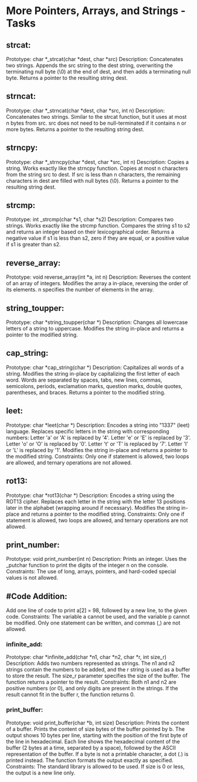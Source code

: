 # More Pointers, Arrays, and Strings - Tasks
## strcat:

Prototype: char *_strcat(char *dest, char *src)
Description: Concatenates two strings. Appends the src string to the dest string, overwriting the terminating null byte (\0) at the end of dest, and then adds a terminating null byte. Returns a pointer to the resulting string dest.
## strncat:

Prototype: char *_strncat(char *dest, char *src, int n)
Description: Concatenates two strings. Similar to the strcat function, but it uses at most n bytes from src. src does not need to be null-terminated if it contains n or more bytes. Returns a pointer to the resulting string dest.
## strncpy:

Prototype: char *_strncpy(char *dest, char *src, int n)
Description: Copies a string. Works exactly like the strncpy function. Copies at most n characters from the string src to dest. If src is less than n characters, the remaining characters in dest are filled with null bytes (\0). Returns a pointer to the resulting string dest.
## strcmp:

Prototype: int _strcmp(char *s1, char *s2)
Description: Compares two strings. Works exactly like the strcmp function. Compares the string s1 to s2 and returns an integer based on their lexicographical order. Returns a negative value if s1 is less than s2, zero if they are equal, or a positive value if s1 is greater than s2.
## reverse_array:

Prototype: void reverse_array(int *a, int n)
Description: Reverses the content of an array of integers. Modifies the array a in-place, reversing the order of its elements. n specifies the number of elements in the array.
## string_toupper:

Prototype: char *string_toupper(char *)
Description: Changes all lowercase letters of a string to uppercase. Modifies the string in-place and returns a pointer to the modified string.
## cap_string:

Prototype: char *cap_string(char *)
Description: Capitalizes all words of a string. Modifies the string in-place by capitalizing the first letter of each word. Words are separated by spaces, tabs, new lines, commas, semicolons, periods, exclamation marks, question marks, double quotes, parentheses, and braces. Returns a pointer to the modified string.
## leet:

Prototype: char *leet(char *)
Description: Encodes a string into "1337" (leet) language. Replaces specific letters in the string with corresponding numbers:
Letter 'a' or 'A' is replaced by '4'.
Letter 'e' or 'E' is replaced by '3'.
Letter 'o' or 'O' is replaced by '0'.
Letter 't' or 'T' is replaced by '7'.
Letter 'l' or 'L' is replaced by '1'.
Modifies the string in-place and returns a pointer to the modified string.
Constraints: Only one if statement is allowed, two loops are allowed, and ternary operations are not allowed.
## rot13:

Prototype: char *rot13(char *)
Description: Encodes a string using the ROT13 cipher. Replaces each letter in the string with the letter 13 positions later in the alphabet (wrapping around if necessary).
Modifies the string in-place and returns a pointer to the modified string.
Constraints: Only one if statement is allowed, two loops are allowed, and ternary operations are not allowed.
## print_number:

Prototype: void print_number(int n)
Description: Prints an integer. Uses the _putchar function to print the digits of the integer n on the console.
Constraints: The use of long, arrays, pointers, and hard-coded special values is not allowed.
## #Code Addition:

Add one line of code to print a[2] = 98, followed by a new line, to the given code.
Constraints: The variable a cannot be used, and the variable p cannot be modified. Only one statement can be written, and commas (,) are not allowed.
### infinite_add:

Prototype: char *infinite_add(char *n1, char *n2, char *r, int size_r)
Description: Adds two numbers represented as strings. The n1 and n2 strings contain the numbers to be added, and the r string is used as a buffer to store the result. The size_r parameter specifies the size of the buffer. The function returns a pointer to the result.
Constraints: Both n1 and n2 are positive numbers (or 0), and only digits are present in the strings. If the result cannot fit in the buffer r, the function returns 0.
### print_buffer:

Prototype: void print_buffer(char *b, int size)
Description: Prints the content of a buffer. Prints the content of size bytes of the buffer pointed by b. The output shows 10 bytes per line, starting with the position of the first byte of the line in hexadecimal. Each line shows the hexadecimal content of the buffer (2 bytes at a time, separated by a space), followed by the ASCII representation of the buffer. If a byte is not a printable character, a dot (.) is printed instead. The function formats the output exactly as specified.
Constraints: The standard library is allowed to be used. If size is 0 or less, the output is a new line only.
